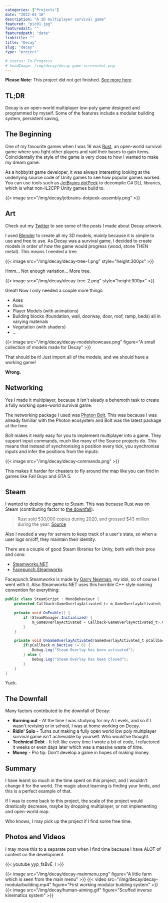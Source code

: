 ```yaml
---
categories: ["Projects"]
date: "2022-01-16"
description: "A 3D multiplayer survival game"
featured: "pic01.jpg"
featuredalt: ""
featuredpath: "date"
linktitle: ""
title: "Decay"
slug: "decay"
type: "project"

# status: In-Progress
# headImage: /img/decay/decay-game-screenshot.png
---
```


**Please Note**: This project did not get finished. [See more here](#the-downfall)

## TL;DR

Decay is an open-world multiplayer low-poly game designed and programmed by myself. Some of the features include a modular building system, persistent saving, 

## The Beginning

One of my favourite games when I was 16 was [Rust](https://store.steampowered.com/app/252490/Rust/), an open-world survival game where you fight other players and raid their bases to gain items. Coincidentally the style of the game is very close to how I wanted to make my dream game.

As a hobbyist game developer, it was always interesting looking at the underlying source code of Unity games to see how popular games worked. You can use tools such as [JetBrains dotPeek](https://www.jetbrains.com/decompiler/) to decompile C# DLL libraries, which is what non-IL2CPP Unity games build to.

{{< image src="/img/decay/jetbrains-dotpeek-assembly.png" >}}

## Art

Check out my [Twitter](https://twitter.com/pippinmole) to see some of the posts I made about Decay artwork.

I used [Blender](https://www.blender.org/) to create all my 3D models, mainly because it is simple to use and free to use. As Decay was a survival game, I decided to create models in order of how the game would progress (wood, stone THEN metal). This means I needed a tree.

{{< image src="/img/decay/decay-tree-1.png" style="height:300px" >}}

Hmm... Not enough variation... More tree.

{{< image src="/img/decay/decay-tree-2.png" style="height:300px" >}}

Great! Now I only needed a couple more things:
* Axes
* Guns
* Player Models (with animations)
* Building blocks (foundation, wall, doorway, door, roof, ramp, beds) all in varying materials
* Vegetation (with shaders)
* ...

{{< image src="/img/decay/decay-modelshowcase.png" figure="A small collection of models made for Decay" >}}

That should be it! Just import all of the models, and we should have a working game!

**Wrong.**

## Networking

Yes I made it multiplayer, because it isn't aleady a behemoth task to create a fully working open-world survival game.

The networking package I used was [Photon Bolt](https://www.photonengine.com/bolt). This was because I was already familiar with the Photon ecosystem and Bolt was the latest package at the time.

Bolt makes it really easy for you to implement multiplayer into a game. They support input commands, much like many of the Source projects do. This means that instead of synchronising a position every tick, you synchronise inputs and infer the positions from the inputs:

{{< image src="/img/decay/decay-commands.png" >}}

This makes it harder for cheaters to fly around the map like you can find in games like Fall Guys and GTA 5.

## Steam

I wanted to deploy the game to Steam. This was because Rust was on Steam (contributing factor to [the downfall](#the-downfall)).

> Rust sold 530,000 copies during 2020, and grossed $43 million during the year. [Source](https://www.gamedeveloper.com/business/how-did-rust-make-1-million-in-steam-revenue-in-a-day---twice-2)

Also I needed a way for servers to keep track of a user's stats, so when a user logs on/off, they maintain their identity.

There are a couple of good Steam libraries for Unity, both with their pros and cons:
* [Steamworks.NET](https://steamworks.github.io/)
* [Facepunch.Steamworks](https://github.com/Facepunch/Facepunch.Steamworks/)

Facepunch.Steamworks is made by [Garry Newman](https://twitter.com/garrynewman), my idol, so of course I went with it. Also Steamworks.NET uses this horrible C++ style naming convention for everything:

```cs
public class SteamScript : MonoBehaviour {
	protected Callback<GameOverlayActivated_t> m_GameOverlayActivated;

	private void OnEnable() {
		if (SteamManager.Initialized) {
			m_GameOverlayActivated = Callback<GameOverlayActivated_t>.Create(OnGameOverlayActivated);
		}
	}

	private void OnGameOverlayActivated(GameOverlayActivated_t pCallback) {
		if(pCallback.m_bActive != 0) {
			Debug.Log("Steam Overlay has been activated");
		} else {
			Debug.Log("Steam Overlay has been closed");
		}
	}
}
```

Yuck.

## The Downfall

Many factors contributed to the downfall of Decay:

* **Burning out** - At the time I was studying for my A Levels, and so if I wasn't revising or in school, I was at home working on Decay.
* **Ridin' Solo** - Turns out making a fully open world low poly multiplayer survival game isn't achievable by yourself. Who would've thought.
* **Technical Debt** - It felt like every time I wrote a bit of code, I refactored it weeks or even days later which was a massive waste of time.
* **Money** - Pro tip: Don't develop a game in hopes of making money. 

## Summary
I have learnt so much in the time spent on this project, and I wouldn't change it for the world. The magic about learning is finding your limits, and this is a perfect example of that.

If I was to come back to this project, the scale of the project would drastically decrease, maybe by dropping multiplayer, or not implementing and open-world map. 

Who knows, I may pick up the project if I find some free time.

## Photos and Videos

I may move this to a separate post when I find time because I have ALOT of content on the development.

{{< youtube yyp_fsBvE_I >}}

{{< image src="/img/decay/decay-mainmenu.png" figure="A little farm which is seen from the main menu" >}}
{{< video src="/img/decay/decay-modularbuilding.mp4" figure="First working modular building system" >}}
{{< image src="/img/decay/human-aiming.gif" figure="Scuffed inverse kinematics system" >}}